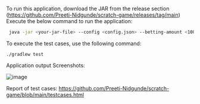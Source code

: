 


To run this application, download the JAR from the release section (https://github.com/Preeti-Nidgunde/scratch-game/releases/tag/main)
Execute the below command to run the application:

```bash
 java -jar <your-jar-file> --config <config.json> --betting-amount <100>
```


To execute the test cases, use the following command:
```
./gradlew test
```

Application output Screenshots:

![image](https://github.com/user-attachments/assets/249bc18b-83c6-4068-b7e8-aeb98a4158d2)



Report of test cases: 
https://github.com/Preeti-Nidgunde/scratch-game/blob/main/testcases.html
